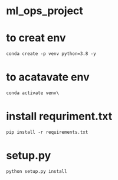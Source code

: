 # ml_ops_project

# to creat env
```
conda create -p venv python=3.8 -y

```
# to acatavate env
```
conda activate venv\
```

# install requriment.txt
```
pip install -r requirements.txt
```
# setup.py
```
python setup.py install
```